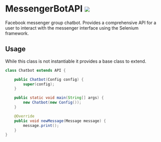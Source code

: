 # MessengerBotAPI [![](https://jitci.com/gh/hollandjake/MessengerBotAPI/svg)](https://jitci.com/gh/hollandjake/MessengerBotAPI)

Facebook messenger group chatbot. Provides a comprehensive API for a user to interact with the messenger interface using the Selenium framework.

## Usage
While this class is not instantiable it provides a base class to extend.

```java
class Chatbot extends API {

	public Chatbot(Config config) {
		super(config);
	}

	public static void main(String[] args) {
		new Chatbot(new Config());
	}

	@Override
	public void newMessage(Message message) {
		message.print();
	}
}
```